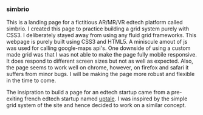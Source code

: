 ### simbrio

This is a landing page for a fictitious AR/MR/VR edtech platform called simbrio. I created this page to practice building a grid system purely with CSS3. I deliberately stayed away from using any fluid grid frameworks. This webpage is purely built using CSS3 and HTML5. A miniscule amout of js was used for calling google-maps api's. One downside of using a custom made grid was that I was not able to make the page fully mobile responsive. It does respond to different screen sizes but not as well as expected. Also, the page seems to work well on chrome, however, on firefox and safari it suffers from minor bugs. I will be making the page more robust and flexible in the time to come.

The insipration to build a page for an edtech startup came from a pre-exiting french edtech startup named [uptale](http://uptale.io/). I was inspired by the simple grid system of the site and hence decided to work on a similar concept.   